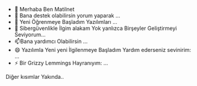 - 👋 Merhaba Ben Matilnet
- 👀 Bana destek olabilirsin yorum yaparak ...
- 🌱 Yeni Öğrenmeye Başladım Yazılımları ...
- 🧱 Sibergüvenlikle İlgim alakam Yok yanlızca Birşeyler Geliştirmeyi Seviyorum...
- 📫Bana yardımcı Olabilirsin ...
- 😄 Yazılımla Yeni yeni İlgilenmeye Başladım Yardım ederseniz sevinirim: ...
- ⚡ Bir  Grizzy Lemmings Hayranıyım: ...



Diğer kısımlar Yakında..
